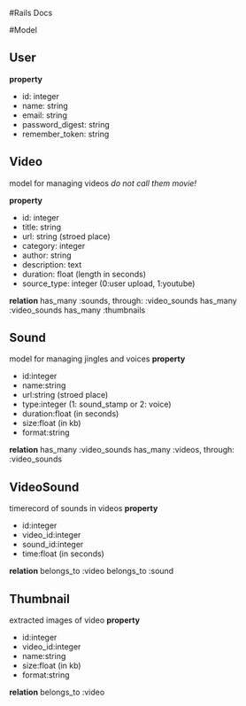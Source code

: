 #Rails Docs

#Model

## User

**property**
 - id: integer
 - name: string
 - email: string
 - password_digest: string
 - remember_token: string

## Video

model for managing videos
*do not call them movie!*

**property**
 - id: integer
 - title: string
 - url: string (stroed place)
 - category: integer
 - author: string
 - description: text
 - duration: float (length in seconds)
 - source_type: integer (0:user upload, 1:youtube)

**relation**
has_many :sounds, through: :video_sounds
has_many :video_sounds
has_many :thumbnails

## Sound
model for managing jingles and voices
**property**
 - id:integer
 - name:string
 - url:string (stroed place)
 - type:integer (1: sound_stamp or 2: voice)
 - duration:float (in seconds)
 - size:float (in kb)
 - format:string

**relation**
has_many :video_sounds
has_many :videos, through: :video_sounds

## VideoSound
timerecord of sounds in videos
**property**
 - id:integer
 - video_id:integer
 - sound_id:integer
 - time:float (in seconds)

**relation**
belongs_to :video
belongs_to :sound

## Thumbnail
extracted images of video
**property**
 - id:integer
 - video_id:integer
 - name:string
 - size:float (in kb)
 - format:string

**relation**
belongs_to :video


